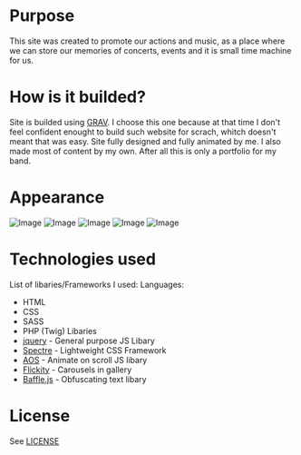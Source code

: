 # Purpose

This site was created to promote our actions and music, as a place where we can store our memories of concerts, events and it is small time machine for us.

# How is it builded?

Site is builded using [GRAV](https://getgrav.org). I choose this one because at that time I don't feel confident enought to build such website for scrach, whitch doesn't meant that was easy. Site fully designed and fully animated by me. I also made most of content by my own. After all this is only a portfolio for my band.

# Appearance
![Image](https://i.imgur.com/i2kiY7S.png)
![Image](https://i.imgur.com/VHxhkwU.png)
![Image](https://i.imgur.com/778syEj.png)
![Image](https://i.imgur.com/79jp0e2.png)
![Image](https://i.imgur.com/ZfcU5Ci.png)

# Technologies used

List of libaries/Frameworks I used:
Languages:
- HTML
- CSS
- SASS
- PHP (Twig)
Libaries
- [jquery](https://jquery.com) - General purpose JS Libary
- [Spectre](https://picturepan2.github.io/spectre/index.html) - Lightweight CSS Framework
- [AOS](https://michalsnik.github.io/aos/) - Animate on scroll JS libary
- [Flickity](https://flickity.metafizzy.co) - Carousels in gallery
- [Baffle.js](https://camwiegert.github.io/baffle/#demo) - Obfuscating text libary 



# License
See [LICENSE](LICENSE.txt)

